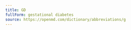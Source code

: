 ```yaml
---
title: GD
fullForm: gestational diabetes
source: https://openmd.com/dictionary/abbreviations/g
---
```

